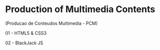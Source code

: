# Production of Multimedia Contents
(Producao de Conteudos Multimedia - PCM)

01 - HTML5 & CSS3

02 - BlackJack JS
